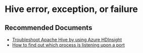 <properties
  pageTitle="Hive error, exception, or failure"
  description="Hive error, exception, or failure"
  Service="microsoft.hdinsight"
  resource="clusters"
  authors="pjfreitas"
  ms.author="pfreitas"
  displayOrder="4"
  selfHelpType="resource"
  supportTopicIds="32629059"
  resourceTags=""
  productPesIds="15078"
  cloudEnvironments="public"
  ArticleId="01134744-61a4-41a0-86a9-0b2c8956f820"
/>

# Hive error, exception, or failure

## **Recommended Documents**

* [Troubleshoot Apache Hive by using Azure HDInsight](https://docs.microsoft.com/azure/hdinsight/hdinsight-troubleshoot-hive)
* [How to find out which process is listening upon a port](https://debian-administration.org/article/184/How_to_find_out_which_process_is_listening_upon_a_port)
